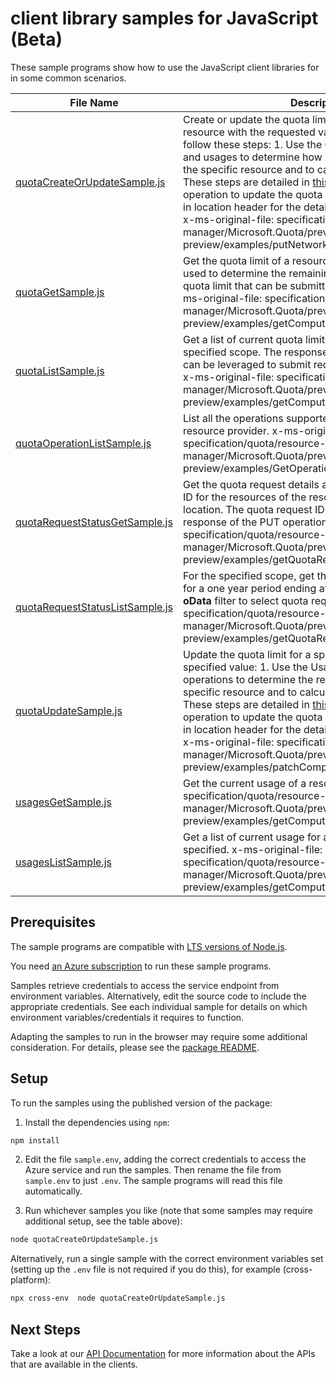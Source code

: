 # client library samples for JavaScript (Beta)

These sample programs show how to use the JavaScript client libraries for in some common scenarios.

| **File Name**                                                   | **Description**                                                                                                                                                                                                                                                                                                                                                                                                                                                                                                                                                                                                                                                                                                                     |
| --------------------------------------------------------------- | ----------------------------------------------------------------------------------------------------------------------------------------------------------------------------------------------------------------------------------------------------------------------------------------------------------------------------------------------------------------------------------------------------------------------------------------------------------------------------------------------------------------------------------------------------------------------------------------------------------------------------------------------------------------------------------------------------------------------------------- |
| [quotaCreateOrUpdateSample.js][quotacreateorupdatesample]       | Create or update the quota limit for the specified resource with the requested value. To update the quota, follow these steps: 1. Use the GET operation for quotas and usages to determine how much quota remains for the specific resource and to calculate the new quota limit. These steps are detailed in [this example](https://techcommunity.microsoft.com/t5/azure-governance-and-management/using-the-new-quota-rest-api/ba-p/2183670). 2. Use this PUT operation to update the quota limit. Please check the URI in location header for the detailed status of the request. x-ms-original-file: specification/quota/resource-manager/Microsoft.Quota/preview/2021-03-15-preview/examples/putNetworkOneSkuQuotaRequest.json |
| [quotaGetSample.js][quotagetsample]                             | Get the quota limit of a resource. The response can be used to determine the remaining quota to calculate a new quota limit that can be submitted with a PUT request. x-ms-original-file: specification/quota/resource-manager/Microsoft.Quota/preview/2021-03-15-preview/examples/getComputeOneSkuQuotaLimit.json                                                                                                                                                                                                                                                                                                                                                                                                                  |
| [quotaListSample.js][quotalistsample]                           | Get a list of current quota limits of all resources for the specified scope. The response from this GET operation can be leveraged to submit requests to update a quota. x-ms-original-file: specification/quota/resource-manager/Microsoft.Quota/preview/2021-03-15-preview/examples/getComputeQuotaLimits.json                                                                                                                                                                                                                                                                                                                                                                                                                    |
| [quotaOperationListSample.js][quotaoperationlistsample]         | List all the operations supported by the Microsoft.Quota resource provider. x-ms-original-file: specification/quota/resource-manager/Microsoft.Quota/preview/2021-03-15-preview/examples/GetOperations.json                                                                                                                                                                                                                                                                                                                                                                                                                                                                                                                         |
| [quotaRequestStatusGetSample.js][quotarequeststatusgetsample]   | Get the quota request details and status by quota request ID for the resources of the resource provider at a specific location. The quota request ID **id** is returned in the response of the PUT operation. x-ms-original-file: specification/quota/resource-manager/Microsoft.Quota/preview/2021-03-15-preview/examples/getQuotaRequestStatusFailed.json                                                                                                                                                                                                                                                                                                                                                                         |
| [quotaRequestStatusListSample.js][quotarequeststatuslistsample] | For the specified scope, get the current quota requests for a one year period ending at the time is made. Use the **oData** filter to select quota requests. x-ms-original-file: specification/quota/resource-manager/Microsoft.Quota/preview/2021-03-15-preview/examples/getQuotaRequestsHistory.json                                                                                                                                                                                                                                                                                                                                                                                                                              |
| [quotaUpdateSample.js][quotaupdatesample]                       | Update the quota limit for a specific resource to the specified value: 1. Use the Usages-GET and Quota-GET operations to determine the remaining quota for the specific resource and to calculate the new quota limit. These steps are detailed in [this example](https://techcommunity.microsoft.com/t5/azure-governance-and-management/using-the-new-quota-rest-api/ba-p/2183670). 2. Use this PUT operation to update the quota limit. Please check the URI in location header for the detailed status of the request. x-ms-original-file: specification/quota/resource-manager/Microsoft.Quota/preview/2021-03-15-preview/examples/patchComputeQuotaRequest.json                                                                |
| [usagesGetSample.js][usagesgetsample]                           | Get the current usage of a resource. x-ms-original-file: specification/quota/resource-manager/Microsoft.Quota/preview/2021-03-15-preview/examples/getComputeOneSkuUsages.json                                                                                                                                                                                                                                                                                                                                                                                                                                                                                                                                                       |
| [usagesListSample.js][usageslistsample]                         | Get a list of current usage for all resources for the scope specified. x-ms-original-file: specification/quota/resource-manager/Microsoft.Quota/preview/2021-03-15-preview/examples/getComputeUsages.json                                                                                                                                                                                                                                                                                                                                                                                                                                                                                                                           |

## Prerequisites

The sample programs are compatible with [LTS versions of Node.js](https://nodejs.org/about/releases/).

You need [an Azure subscription][freesub] to run these sample programs.

Samples retrieve credentials to access the service endpoint from environment variables. Alternatively, edit the source code to include the appropriate credentials. See each individual sample for details on which environment variables/credentials it requires to function.

Adapting the samples to run in the browser may require some additional consideration. For details, please see the [package README][package].

## Setup

To run the samples using the published version of the package:

1. Install the dependencies using `npm`:

```bash
npm install
```

2. Edit the file `sample.env`, adding the correct credentials to access the Azure service and run the samples. Then rename the file from `sample.env` to just `.env`. The sample programs will read this file automatically.

3. Run whichever samples you like (note that some samples may require additional setup, see the table above):

```bash
node quotaCreateOrUpdateSample.js
```

Alternatively, run a single sample with the correct environment variables set (setting up the `.env` file is not required if you do this), for example (cross-platform):

```bash
npx cross-env  node quotaCreateOrUpdateSample.js
```

## Next Steps

Take a look at our [API Documentation][apiref] for more information about the APIs that are available in the clients.

[quotacreateorupdatesample]: https://github.com/Azure/azure-sdk-for-js/blob/main/sdk/quota/arm-quota/samples/v1-beta/javascript/quotaCreateOrUpdateSample.js
[quotagetsample]: https://github.com/Azure/azure-sdk-for-js/blob/main/sdk/quota/arm-quota/samples/v1-beta/javascript/quotaGetSample.js
[quotalistsample]: https://github.com/Azure/azure-sdk-for-js/blob/main/sdk/quota/arm-quota/samples/v1-beta/javascript/quotaListSample.js
[quotaoperationlistsample]: https://github.com/Azure/azure-sdk-for-js/blob/main/sdk/quota/arm-quota/samples/v1-beta/javascript/quotaOperationListSample.js
[quotarequeststatusgetsample]: https://github.com/Azure/azure-sdk-for-js/blob/main/sdk/quota/arm-quota/samples/v1-beta/javascript/quotaRequestStatusGetSample.js
[quotarequeststatuslistsample]: https://github.com/Azure/azure-sdk-for-js/blob/main/sdk/quota/arm-quota/samples/v1-beta/javascript/quotaRequestStatusListSample.js
[quotaupdatesample]: https://github.com/Azure/azure-sdk-for-js/blob/main/sdk/quota/arm-quota/samples/v1-beta/javascript/quotaUpdateSample.js
[usagesgetsample]: https://github.com/Azure/azure-sdk-for-js/blob/main/sdk/quota/arm-quota/samples/v1-beta/javascript/usagesGetSample.js
[usageslistsample]: https://github.com/Azure/azure-sdk-for-js/blob/main/sdk/quota/arm-quota/samples/v1-beta/javascript/usagesListSample.js
[apiref]: https://docs.microsoft.com/javascript/api/@azure/arm-quota?view=azure-node-preview
[freesub]: https://azure.microsoft.com/free/
[package]: https://github.com/Azure/azure-sdk-for-js/tree/main/sdk/quota/arm-quota/README.md
